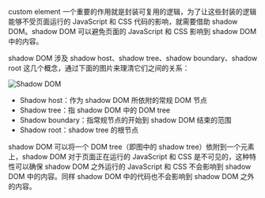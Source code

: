 custom element 一个重要的作用就是封装可复用的逻辑，为了让这些封装的逻辑能够不受页面运行的 JavaScript 和 CSS 代码的影响，就需要借助 shadow DOM。shadow DOM 可以避免页面的 JavaScript 和 CSS 影响到 shadow DOM 中的内容。

shadow DOM 涉及 shadow host、shadow tree、shadow boundary、shadow root 这几个概念，通过下面的图片来理清它们之间的关系：

![Shadow DOM](https://cdn.luohuidong.cn/Pasted%20image%2020231206140739.png)

- Shadow host：作为 shadow DOM 所依附的常规 DOM 节点
- Shadow tree：指 shadow DOM 中的 DOM tree
- Shadow boundary：指常规节点的开始到 shadow DOM 结束的范围
- Shadow root：shadow tree 的根节点

shadow DOM 可以将一个 DOM tree（即图中的 shadow tree）依附到一个元素上，shadow DOM 对于页面正在运行的 JavaScript 和 CSS 是不可见的，这种特性可以确保 shadow DOM 之外运行的 JavaScript 和 CSS 不会影响到 shadow DOM 中的内容。同样 shadow DOM 中的代码也不会影响到 shadow DOM 之外的内容。